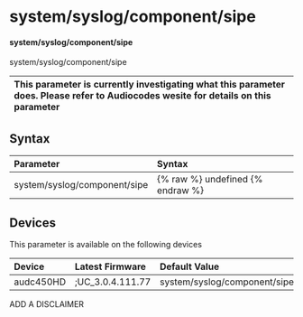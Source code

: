 ﻿---
description: system/syslog/component/sipe
search: false
---

# system/syslog/component/sipe

#### system/syslog/component/sipe

system/syslog/component/sipe


| This parameter is currently investigating what this parameter does. Please refer to Audiocodes wesite for details on this parameter | 
| :--- |

## Syntax
| Parameter | Syntax |
| :--- | :--- |
|system/syslog/component/sipe | {% raw %} undefined {% endraw %}|

## Devices
This parameter is available on the following devices

| Device | Latest Firmware | Default Value |
|:---|:---|:---|
| audc450HD | ;UC_3.0.4.111.77 | system/syslog/component/sipe=NONE 

ADD A DISCLAIMER
